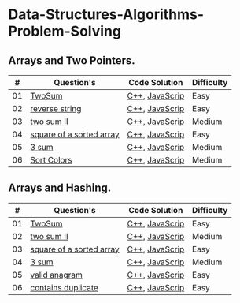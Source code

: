 # Data-Structures-Algorithms-Problem-Solving

## Arrays and Two Pointers.
| # | Question's | Code Solution | Difficulty |
|---| ----- | -------- | ---------- |
|01|[TwoSum](https://leetcode.com/problems/two-sum/description/) | [C++](./01.Array-and-TwoPointer/CPP-twoPointer-Solution/TwoSum.cpp), [JavaScrip](./01.Array-and-TwoPointer/JavaScript-twoPointer-Solution/TwoSum.js)  |Easy|
|02|[reverse string](https://leetcode.com/problems/reverse-string/description/) | [C++](./01.Array-and-TwoPointer/CPP-twoPointer-Solution/reverseString.cpp), [JavaScrip](./01.Array-and-TwoPointer/JavaScript-Solution/reverseString.js)  |Easy|
|03|[two sum II](https://leetcode.com/problems/two-sum-ii-input-array-is-sorted/description/) | [C++](./01.Array-and-TwoPointer/CPP-twoPointer-Solution/twoSum2.cpp), [JavaScrip](./01.Array-and-TwoPointer/JavaScript-Solution/twoSum2.js)  |Medium|
|04|[square of a sorted array](https://leetcode.com/problems/squares-of-a-sorted-array/description/) | [C++](./01.Array-and-TwoPointer/CPP-twoPointer-Solution/squareOfSortedArray.cpp), [JavaScrip](./01.Array-and-TwoPointer/JavaScript-Solution/squareOfSortedArray.js)  |Easy|
|05|[3 sum](https://leetcode.com/problems/3sum/description/) | [C++](./01.Array-and-TwoPointer/CPP-twoPointer-Solution/threeSum.cpp), [JavaScrip](./01.Array-and-TwoPointer/JavaScript-twoPointer-Solution/threeSum.js)  |Medium|  
|06|[Sort Colors](https://leetcode.com/problems/sort-colors/description/) | [C++](./01.Array-and-TwoPointer/CPP-twoPointer-Solution/sortColor.cpp), [JavaScrip](./01.Array-and-TwoPointer/JavaScript-twoPointer-Solution/sortColor.js)  |Medium|  


## Arrays and Hashing.  
| # | Question's | Code Solution | Difficulty |
|---| ----- | -------- | ---------- |
|01|[TwoSum](https://leetcode.com/problems/two-sum/description/) | [C++](./02.Array-and-Hashing/CPP-Hashing-Solution/twoSumHashSolution.cpp), [JavaScrip](./02.Array-and-Hashing/JavaScript-Hashing-Solution/twoSumHashSolution.js)  |Easy|
|02|[two sum II](https://leetcode.com/problems/two-sum-ii-input-array-is-sorted/description/) | [C++](./02.Array-and-Hashing/CPP-Hashing-Solution/twoSum2HashSolution.cpp), [JavaScrip](./02.Array-and-Hashing/JavaScript-Hashing-Solution/twoSum2HashSolution.js)  |Medium|
|03|[square of a sorted array](https://leetcode.com/problems/squares-of-a-sorted-array/description/) | [C++](./02.Array-and-Hashing/CPP-Hashing-Solution/squareOfSortedArray.cpp), [JavaScrip](./02.Array-and-Hashing/JavaScript-Hashing-Solution/squareOfSortedArray.js)  |Easy|
|04|[3 sum](https://leetcode.com/problems/3sum/description/) | [C++](./02.Array-and-Hashing/CPP-Hashing-Solution/threeSum.cpp), [JavaScrip](./02.Array-and-Hashing/JavaScript-Hashing-Solution/threeSum.js)  |Medium|
|05|[valid anagram](https://leetcode.com/problems/3sum/description/) | [C++](./02.Array-and-Hashing/CPP-Hashing-Solution/validAnagramHashSolution.cpp), [JavaScrip](./02.Array-and-Hashing/JavaScript-Hashing-Solution/validAnagramHashSolution.js)  |Easy|
|06|[contains duplicate](https://leetcode.com/problems/contains-duplicate/description/) | [C++](./02.Array-and-Hashing/CPP-Hashing-Solution/containsDuplicateHashSolution.cpp), [JavaScrip](./02.Array-and-Hashing/JavaScript-Hashing-Solution/containsDuplicateHashSolution.js)  |Easy|